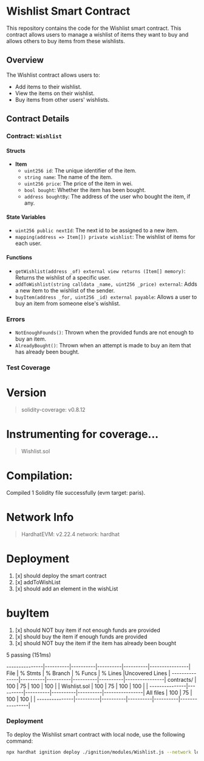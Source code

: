 # Wishlist Smart Contract

This repository contains the code for the Wishlist smart contract. This contract allows users to manage a wishlist of items they want to buy and allows others to buy items from these wishlists.

## Overview

The Wishlist contract allows users to:
- Add items to their wishlist.
- View the items on their wishlist.
- Buy items from other users' wishlists.

## Contract Details

### Contract: `Wishlist`

#### Structs

- **Item**
    - `uint256 id`: The unique identifier of the item.
    - `string name`: The name of the item.
    - `uint256 price`: The price of the item in wei.
    - `bool bought`: Whether the item has been bought.
    - `address boughtBy`: The address of the user who bought the item, if any.

#### State Variables

- `uint256 public nextId`: The next id to be assigned to a new item.
- `mapping(address => Item[]) private wishlist`: The wishlist of items for each user.

#### Functions

- `getWishlist(address _of) external view returns (Item[] memory)`: Returns the wishlist of a specific user.
- `addToWishlist(string calldata _name, uint256 _price) external`: Adds a new item to the wishlist of the sender.
- `buyItem(address _for, uint256 _id) external payable`: Allows a user to buy an item from someone else's wishlist.

### Errors

- `NotEnoughFounds()`: Thrown when the provided funds are not enough to buy an item.
- `AlreadyBought()`: Thrown when an attempt is made to buy an item that has already been bought.

### Test Coverage

Version
=======
> solidity-coverage: v0.8.12

Instrumenting for coverage...
=============================

> Wishlist.sol

Compilation:
============

Compiled 1 Solidity file successfully (evm target: paris).

Network Info
============
> HardhatEVM: v2.22.4
> network:    hardhat


Deployment
==========

1. [x] should deploy the smart contract
2. [x] addToWishList
3. [x] should add an element in the wishList

buyItem
=======

1. [x] should NOT buy item if not enough funds are provided
2. [x] should buy the item if enough funds are provided
3. [x] should NOT buy the item if the item has already been bought


5 passing (151ms)

---------------|----------|----------|----------|----------|----------------|
File           |  % Stmts | % Branch |  % Funcs |  % Lines |Uncovered Lines |
---------------|----------|----------|----------|----------|----------------|
contracts/    |      100 |       75 |      100 |      100 |                |
Wishlist.sol |      100 |       75 |      100 |      100 |                |
---------------|----------|----------|----------|----------|----------------|
All files      |      100 |       75 |      100 |      100 |                |
---------------|----------|----------|----------|----------|----------------|


### Deployment

To deploy the Wishlist smart contract with local node, use the following command:

```sh
npx hardhat ignition deploy ./ignition/modules/Wishlist.js --network localhost
